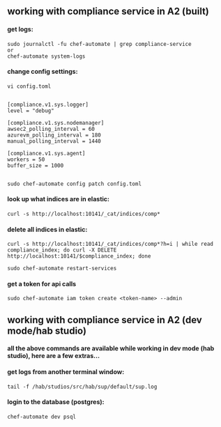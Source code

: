 ## working with compliance service in A2 (built)

#### get logs:
```
sudo journalctl -fu chef-automate | grep compliance-service
or
chef-automate system-logs
```

#### change config settings:
```
vi config.toml


[compliance.v1.sys.logger]
level = "debug"

[compliance.v1.sys.nodemanager]
awsec2_polling_interval = 60
azurevm_polling_interval = 180
manual_polling_interval = 1440

[compliance.v1.sys.agent]
workers = 50
buffer_size = 1000


sudo chef-automate config patch config.toml
```

#### look up what indices are in elastic:
```
curl -s http://localhost:10141/_cat/indices/comp*
```

#### delete all indices in elastic:
```
curl -s http://localhost:10141/_cat/indices/comp*?h=i | while read compliance_index; do curl -X DELETE http://localhost:10141/$compliance_index; done

sudo chef-automate restart-services
```

#### get a token for api calls
```
sudo chef-automate iam token create <token-name> --admin
```

## working with compliance service in A2 (dev mode/hab studio)

#### all the above commands are available while working in dev mode (hab studio), here are a few extras...

#### get logs from another terminal window:
```
tail -f /hab/studios/src/hab/sup/default/sup.log
```

#### login to the database (postgres):
```
chef-automate dev psql
```
